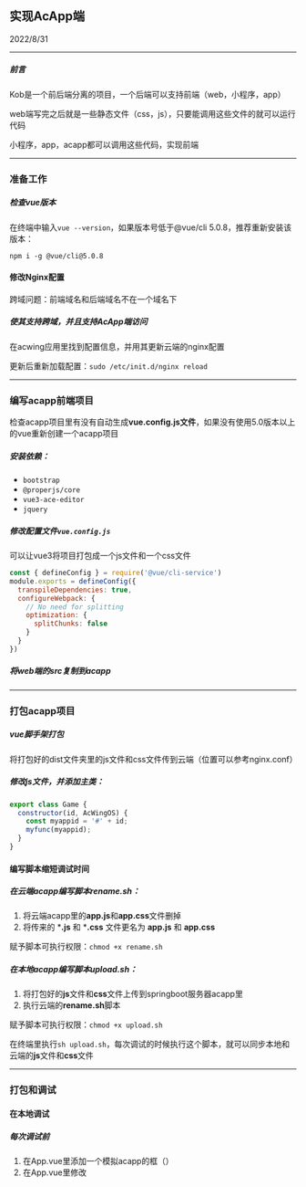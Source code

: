 ## 实现AcApp端

2022/8/31

-----------

##### 前言

Kob是一个前后端分离的项目，一个后端可以支持前端（web，小程序，app）

web端写完之后就是一些静态文件（css，js），只要能调用这些文件的就可以运行代码

小程序，app，acapp都可以调用这些代码，实现前端

------

### 准备工作

##### 检查vue版本

在终端中输入`vue --version`，如果版本号低于@vue/cli 5.0.8，推荐重新安装该版本：

`npm i -g @vue/cli@5.0.8`

#### 修改Nginx配置

跨域问题：前端域名和后端域名不在一个域名下

##### 使其支持跨域，并且支持AcApp端访问

在acwing应用里找到配置信息，并用其更新云端的nginx配置

更新后重新加载配置：`sudo /etc/init.d/nginx reload`

-----------

### 编写acapp前端项目

检查acapp项目里有没有自动生成**vue.config.js文件**，如果没有使用5.0版本以上的vue重新创建一个acapp项目

##### 安装依赖：

- `bootstrap`
- `@properjs/core`
- `vue3-ace-editor`
- `jquery`

##### 修改配置文件`vue.config.js`

可以让vue3将项目打包成一个js文件和一个css文件

```js
const { defineConfig } = require('@vue/cli-service')
module.exports = defineConfig({
  transpileDependencies: true,
  configureWebpack: {
    // No need for splitting
    optimization: {
      splitChunks: false
    }
  }
})
```

##### 将web端的src复制到acapp

---------------

### 打包acapp项目

##### vue脚手架打包

将打包好的dist文件夹里的js文件和css文件传到云端（位置可以参考nginx.conf）

##### 修改js文件，并添加主类：

```js
export class Game {
  constructor(id, AcWingOS) {
    const myappid = '#' + id;
    myfunc(myappid);
  }
}
```

#### 编写脚本缩短调试时间

##### 在云端acapp编写脚本rename.sh：

1. 将云端acapp里的**app.js**和**app.css**文件删掉
2. 将传来的 ***.js** 和 ***.css** 文件更名为 **app.js** 和 **app.css**

赋予脚本可执行权限：`chmod +x rename.sh`

##### 在本地acapp编写脚本upload.sh：

1. 将打包好的**js**文件和**css**文件上传到springboot服务器acapp里
2. 执行云端的**rename.sh**脚本

赋予脚本可执行权限：`chmod +x upload.sh`

在终端里执行`sh upload.sh`，每次调试的时候执行这个脚本，就可以同步本地和云端的**js**文件和**css**文件

-------------------------

### 打包和调试

#### 在本地调试

##### 每次调试前

1. 在App.vue里添加一个模拟acapp的框（<window>）
2. 在App.vue里修改<style scoped>为<style>

开始设计样式，并在本地查看效果

#### :star:每一次的打包上传云端步骤

1. 将App.vue里模拟acapp的框（<window>）删掉

2. 将App.vue里<style>修改为<style scoped>，只对自己的acapp前端有影响

3. 使用vue脚手架打包前端项目

4. 修改打包后的js文件

   ```js
   const myfunc = ...myappid
   
   ...
   
   myappid
   ```

5. 在js文件里加上主类

   ```js
   export class Game {
     constructor(id, AcWingOS) {
       const myappid = '#' + id;
       myfunc(myappid);
     }
   }
   ```

6. 使用本地编写好的脚本上传到云端，并实现简化名称

   `sh upload.sh`

7. 在acwing里查看应用前，需要清空缓存并刷新

8. 查看acapp的效果

#### :star2:未来上线后，如果有更新，如何让用户清空缓存呢

每次更新完，将js地址加上版本号，这样用户每次用的地址都是新的

-----------------------

### 创建acapp应用

在acwing里创建应用，填写相关信息

-------------------------

### 修改AcApp前端，适配AcWing

在本地修改样式，并调试

##### 调试阶段在前端项目的入口默认身份

在云端获取token，粘贴到**本地acapp的前端入口**

默认身份不会退出

#### 删掉vue自带的router，自己手写router

点击app里的相关链接会更改acwing的url，这是不允许的

##### 手写router的原理

一共有这些页面 menu，pk，record，record-conten，ranklist，user-bot，每个页面都是一个组件

将这些组件全部拿到App.vue里

用一个**全局变量**来表示当前应该显示哪个页面，然后在组件后面加上`v-if` 

##### 具体实现

先将没有用的删掉：登录注册页面（后续会添加第三方授权登录），error页面，router组件，导航栏

在**store**里添加**router模块**（全局变量）

将所有组件放到**App.vue**里，加上`v-if`，通过全局变量跳转页面，实现**router**

##### 创建菜单界面

对战，对战列表，排行榜，我的Bot

设计四个按钮的样式

为按钮**绑定事件**（跳转到对应的页面），通过修改全局变量来实现页面跳转

##### 实现返回按钮

每个页面都应该可以返回菜单页面

建立一个公共组件（修改原先的**Contentfield.vue**），**设置返回菜单按钮**

将每个页面用**Contentfield**框起来

#### 现在需要将acapp里的样式全部自己手写，将bootstrap删除

发现打开之后污染了acwing网页，这是因为前端里引用了bootstrap

将App.vue里的body自带的外边距消掉

##### 改造pk界面（matchground）

定义一个matchground-field将内容都括起来

将bootstrap的痕迹全部删掉，然后手写样式

:star:改造完可以先打包上传云端查看效果，改一点执行一次检查效果，不然错误太多没有修改的欲望了



